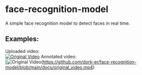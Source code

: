 # face-recognition-model
A simple face recognition model to detect faces in real time.<br/>
## Examples:
Uploaded video:<br/>
[![Original Video](https://media.istockphoto.com/id/1124560262/vector/facial-recognition-system-concept-face-recognition-3d-scanning-face-id-vector-wireframe.jpg?s=612x612&w=0&k=20&c=BHtp6SSY2_zY1shlKTwNgzx9NlR9n6WDI4jfSp-O5TI=)](https://github.com/dork-er/face-recognition-model/blob/main/docs/annotated_faces.mp4)
Annotated video:<br/>
[![Original Video](https://media.istockphoto.com/id/1124560262/vector/facial-recognition-system-concept-face-recognition-3d-scanning-face-id-vector-wireframe.jpg?s=612x612&w=0&k=20&c=BHtp6SSY2_zY1shlKTwNgzx9NlR9n6WDI4jfSp-O5TI=)(https://github.com/dork-er/face-recognition-model/blob/main/docs/original_video.mp4)<br/>

